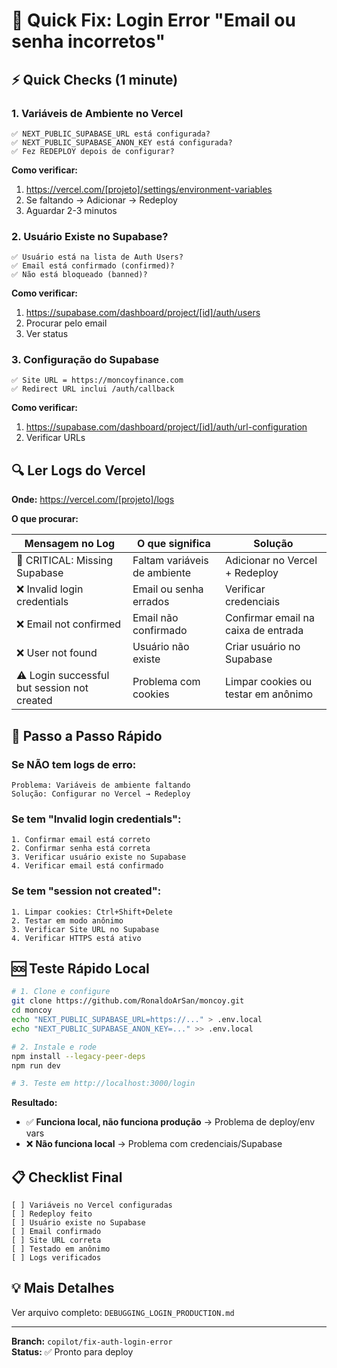 # 🚨 Quick Fix: Login Error "Email ou senha incorretos"

## ⚡ Quick Checks (1 minute)

### 1. Variáveis de Ambiente no Vercel
```
✅ NEXT_PUBLIC_SUPABASE_URL está configurada?
✅ NEXT_PUBLIC_SUPABASE_ANON_KEY está configurada?
✅ Fez REDEPLOY depois de configurar?
```

**Como verificar:**
1. https://vercel.com/[projeto]/settings/environment-variables
2. Se faltando → Adicionar → Redeploy
3. Aguardar 2-3 minutos

### 2. Usuário Existe no Supabase?
```
✅ Usuário está na lista de Auth Users?
✅ Email está confirmado (confirmed)?
✅ Não está bloqueado (banned)?
```

**Como verificar:**
1. https://supabase.com/dashboard/project/[id]/auth/users
2. Procurar pelo email
3. Ver status

### 3. Configuração do Supabase
```
✅ Site URL = https://moncoyfinance.com
✅ Redirect URL inclui /auth/callback
```

**Como verificar:**
1. https://supabase.com/dashboard/project/[id]/auth/url-configuration
2. Verificar URLs

## 🔍 Ler Logs do Vercel

**Onde:** https://vercel.com/[projeto]/logs

**O que procurar:**

| Mensagem no Log | O que significa | Solução |
|----------------|-----------------|---------|
| 🚨 CRITICAL: Missing Supabase | Faltam variáveis de ambiente | Adicionar no Vercel + Redeploy |
| ❌ Invalid login credentials | Email ou senha errados | Verificar credenciais |
| ❌ Email not confirmed | Email não confirmado | Confirmar email na caixa de entrada |
| ❌ User not found | Usuário não existe | Criar usuário no Supabase |
| ⚠️ Login successful but session not created | Problema com cookies | Limpar cookies ou testar em anônimo |

## 🎯 Passo a Passo Rápido

### Se NÃO tem logs de erro:
```
Problema: Variáveis de ambiente faltando
Solução: Configurar no Vercel → Redeploy
```

### Se tem "Invalid login credentials":
```
1. Confirmar email está correto
2. Confirmar senha está correta
3. Verificar usuário existe no Supabase
4. Verificar email está confirmado
```

### Se tem "session not created":
```
1. Limpar cookies: Ctrl+Shift+Delete
2. Testar em modo anônimo
3. Verificar Site URL no Supabase
4. Verificar HTTPS está ativo
```

## 🆘 Teste Rápido Local

```bash
# 1. Clone e configure
git clone https://github.com/RonaldoArSan/moncoy.git
cd moncoy
echo "NEXT_PUBLIC_SUPABASE_URL=https://..." > .env.local
echo "NEXT_PUBLIC_SUPABASE_ANON_KEY=..." >> .env.local

# 2. Instale e rode
npm install --legacy-peer-deps
npm run dev

# 3. Teste em http://localhost:3000/login
```

**Resultado:**
- ✅ **Funciona local, não funciona produção** → Problema de deploy/env vars
- ❌ **Não funciona local** → Problema com credenciais/Supabase

## 📋 Checklist Final

```
[ ] Variáveis no Vercel configuradas
[ ] Redeploy feito
[ ] Usuário existe no Supabase
[ ] Email confirmado
[ ] Site URL correta
[ ] Testado em anônimo
[ ] Logs verificados
```

## 💡 Mais Detalhes

Ver arquivo completo: `DEBUGGING_LOGIN_PRODUCTION.md`

---

**Branch:** `copilot/fix-auth-login-error`  
**Status:** ✅ Pronto para deploy
